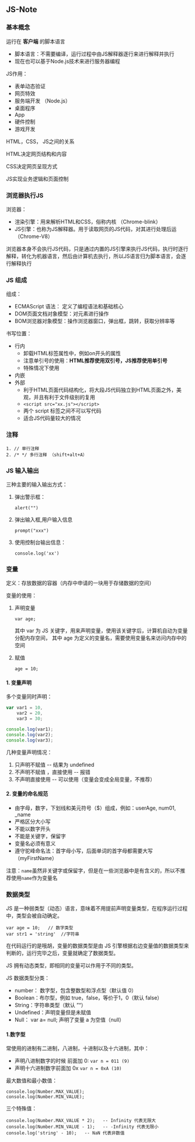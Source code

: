 ## JS-Note

### 基本概念

运行在 **客户端**  的脚本语言

- 脚本语言：不需要编译，运行过程中由JS解释器逐行来进行解释并执行
- 现在也可以基于Node.js技术来进行服务器编程

JS作用：

- 表单动态验证
- 网页特效
- 服务端开发 （Node.js）
- 桌面程序
- App
- 硬件控制
- 游戏开发

HTML，CSS， JS之间的关系

HTML决定网页结构和内容

CSS决定网页呈现方式

JS实现业务逻辑和页面控制

### 浏览器执行JS

浏览器：

- 渲染引擎：用来解析HTML和CSS，俗称内核 （Chrome-blink）
- JS引擎：也称为JS解释器。用于读取网页的JS代码，对其进行处理后运（Chrome-V8）

浏览器本身不会执行JS代码，只是通过内置的JS引擎来执行JS代码，执行时逐行解释，转化为机器语言，然后由计算机去执行，所以JS语言归为脚本语言，会逐行解释执行

### JS 组成

组成：

- ECMAScript 语法： 定义了编程语法和基础核心
- DOM页面文档对象模型：对元素进行操作
- BOM浏览器对象模型：操作浏览器窗口，弹出框，跳转，获取分辨率等

书写位置：

- 行内
  - 卸载HTML标签属性中，例如on开头的属性
  - 注意单引号的使用：**HTML推荐使用双引号，JS推荐使用单引号**
  - 特殊情况下使用
- 内嵌
- 外部
  - 利于HTML页面代码结构化，将大段JS代码独立到HTML页面之外，美观，并且有利于文件级别的复用
  - `<script src="xx.js"></script>`
  - 两个 script 标签之间不可以写代码
  - 适合JS代码量较大的情况

### 注释

```
1. // 单行注释
2. /* */ 多行注释 （shift+alt+A）
```



### JS 输入输出

三种主要的输入输出方式：

1. 弹出警示框：

   ```
   alert("")
   ```

2. 弹出输入框,用户输入信息

   ```
   prompt("xxx")
   ```

3. 使用控制台输出信息：

   ```
   console.log('xx')
   ```

### 变量



定义：存放数据的容器（内存中申请的一块用于存储数据的空间）

变量的使用：

1. 声明变量

   ```
   var age;
   ```

   其中 var 为 JS 关键字，用来声明变量，使用该关键字后，计算机自动为变量分配内存空间， 其中 age 为定义的变量名，需要使用变量名来访问内存中的空间

2. 赋值

   ```
   age = 10;
   ```

   

#### 1. 变量声明

多个变量同时声明：

```javascript
var var1 = 10,
    var2 = 20,
    var3 = 30;

console.log(var1);
console.log(var2);
console.log(var3);
```

几种变量声明情况：

1. 只声明不赋值 -- 结果为 undefined
2. 不声明不赋值 ，直接使用  -- 报错
3. 不声明直接使用 -- 可以使用（变量会变成全局变量，不推荐）



#### 2. 变量的命名规范

- 由字母，数字，下划线和美元符号（$）组成，例如：userAge, num01, _name
- 严格区分大小写
- 不能以数字开头
- 不能是关键字，保留字
- 变量名必须有意义
- 遵守驼峰命名法：首字母小写，后面单词的首字母都需要大写 （myFirstName）

注意：`name`虽然非关键字或保留字，但是在一些浏览器中是有含义的，所以不推荐使用`name`作为变量名



### 数据类型

JS 是一种弱类型（动态）语言，意味着不用提前声明变量类型，在程序运行过程中，类型会被自动确定。

```
var age = 10;   // 数字类型
var str1 = 'string'  //字符串
```

在代码运行的是哦胡，变量的数据类型是由 JS 引擎根据右边变量值的数据类型来判断的，运行完毕之后，变量就确定了数据类型。

JS 拥有动态类型，即相同的变量可以作用于不同的类型。



JS 数据类型分类：

- number： 数字型，包含整数型和浮点型（默认值 0）
- Boolean：布尔型，例如 true，false，等价于1，0（默认 false）
- String：字符串类型（默认 ”“）
- Undefined：声明变量但是未赋值
- Null： var a= null; 声明了变量 a 为空值（null）

#### 1.数字型

常使用的进制有二进制，八进制，十进制以及十六进制，其中：

- 声明八进制数字的时候 前面加 0: `var n = 011 (9)`
- 声明十六进制数字前面加 0x `var n = 0xA (10)`

最大数值和最小数值：

```
console.log(Number.MAX_VALUE);
console.log(Number.MIN_VALUE);
```

三个特殊值：

```
console.log(Number.MAX_VALUE * 2);   -- Infinity 代表无限大
console.log(Number.MIN_VALUE - 1);   -- -Infinity 代表无限小
console.log('string' - 10);   -- NaN 代表非数值
```















